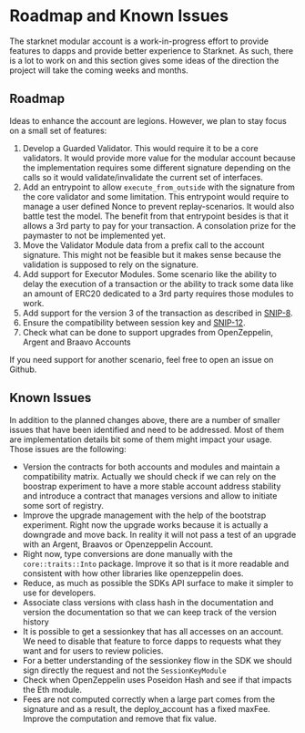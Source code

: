 # Roadmap and Known Issues

The starknet modular account is a work-in-progress effort to provide features
to dapps and provide better experience to Starknet. As such, there is a lot
to work on and this section gives some ideas of the direction the project will
take the coming weeks and months.

## Roadmap

Ideas to enhance the account are legions. However, we plan to stay focus on a
small set of features:

1. Develop a Guarded Validator. This would require it to be a core validators.
   It would provide more value for the modular account because the
   implementation requires some different signature depending on the calls so
   it would validate/invalidate the current set of interfaces.
2. Add an entrypoint to allow `execute_from_outside` with the signature from
   the core validator and some limitation. This entrypoint would require to
   manage a user defined Nonce to prevent replay-scenarios. It would also
   battle test the model. The benefit from that entrypoint besides is that it
   allows a 3rd party to pay for your transaction. A consolation prize for the
   paymaster to not be implemented yet.
3. Move the Validator Module data from a prefix call to the account signature.
   This might not be feasible but it makes sense because the validation is
   supposed to rely on the signature.
4. Add support for Executor Modules. Some scenario like the ability to delay the
   execution of a transaction or the ability to track some data like an amount
   of ERC20 dedicated to a 3rd party requires those modules to work.
5. Add support for the version 3 of the transaction as described in
   [SNIP-8](https://github.com/starknet-io/SNIPs/blob/main/SNIPS/snip-8.md).
6. Ensure the compatibility between session key and
   [SNIP-12](https://github.com/starknet-io/SNIPs/blob/main/SNIPS/snip-12.md).
7. Check what can be done to support upgrades from OpenZeppelin, Argent and
   Braavo Accounts

If you need support for another scenario, feel free to open an issue on Github.

## Known Issues

In addition to the planned changes above, there are a number of smaller issues
that have been identified and need to be addressed. Most of them are
implementation details bit some of them might impact your usage. Those issues
are the following:

- Version the contracts for both accounts and modules and maintain a
  compatibility matrix. Actually we should check if we can rely on the
  boostrap experiment to have a more stable account address stability and
  introduce a contract that manages versions and allow to initiate some sort
  of registry.
- Improve the upgrade management with the help of the bootstrap experiment.
  Right now the upgrade works because it is actually a downgrade and move back.
  In reality it will not pass a test of an upgrade with an Argent, Braavos or
  Openzeppelin Account.
- Right now, type conversions are done manually with the `core::traits::Into`
  package. Improve it so that is it more readable and consistent with how other
  libraries like openzeppelin does.
- Reduce, as much as possible the SDKs API surface to make it simpler to use
  for developers.
- Associate class versions with class hash in the documentation and version
  the documentation so that we can keep track of the version history
- It is possible to get a sessionkey that has all accesses on an account. We
  need to disable that feature to force dapps to requests what they want and
  for users to review policies.
- For a better understanding of the sessionkey flow in the SDK we should sign
  directly the request and not the `SessionKeyModule`
- Check when OpenZeppelin uses Poseidon Hash and see if that impacts the Eth
  module.
- Fees are not computed correctly when a large part comes from the signature and
  as a result, the deploy_account has a fixed maxFee. Improve the computation
  and remove that fix value.